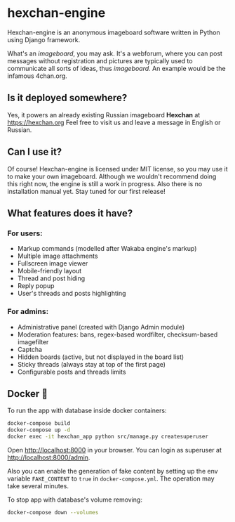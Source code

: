 # hexchan-engine
Hexchan-engine is an anonymous imageboard software written in Python using Django framework.

What's an *imageboard*, you may ask. It's a webforum, where you can post messages without registration 
and pictures are typically used to communicate all sorts of ideas, thus *imageboard*. 
An example would be the infamous 4chan.org.

## Is it deployed somewhere?
Yes, it powers an already existing Russian imageboard **Hexchan** at https://hexchan.org
Feel free to visit us and leave a message in English or Russian.

## Can I use it?
Of course! Hexchan-engine is licensed under MIT license, so you may use it to make your own imageboard.
Although we wouldn't recommend doing this right now, the engine is still a work in progress. 
Also there is no installation manual yet. Stay tuned for our first release!

## What features does it have?
### For users:
* Markup commands (modelled after Wakaba engine's markup)
* Multiple image attachments
* Fullscreen image viewer
* Mobile-friendly layout
* Thread and post hiding
* Reply popup
* User's threads and posts highlighting
### For admins:
* Administrative panel (created with Django Admin module)
* Moderation features: bans, regex-based wordfilter, checksum-based imagefilter
* Captcha
* Hidden boards (active, but not displayed in the board list)
* Sticky threads (always stay at top of the first page)
* Configurable posts and threads limits

## Docker 🐳

To run the app with database inside docker containers: 

```bash
docker-compose build
docker-compose up -d
docker exec -it hexchan_app python src/manage.py createsuperuser
```

Open [http://localhost:8000](http://localhost:8000) in your browser. 
You can login as superuser at [http://localhost:8000/admin](http://localhost:8000/admin).

Also you can enable the generation of fake content by setting up 
the env variable `FAKE_CONTENT` to `true` in `docker-compose.yml`.
The operation may take several minutes.

To stop app with database's volume removing:

```bash
docker-compose down --volumes
```

